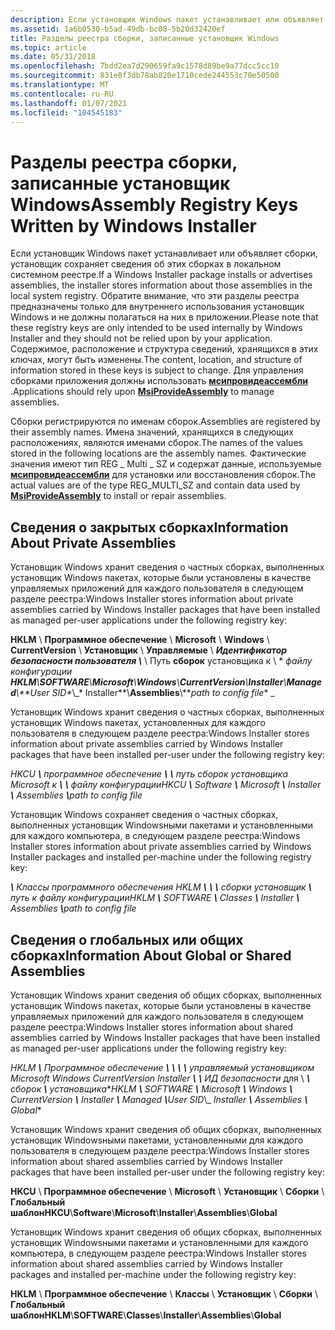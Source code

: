 ```yaml
---
description: Если установщик Windows пакет устанавливает или объявляет сборки, установщик сохраняет сведения об этих сборках в локальном системном реестре.
ms.assetid: 1a6b0530-b5ad-49db-bc08-5b20d32420ef
title: Разделы реестра сборки, записанные установщик Windows
ms.topic: article
ms.date: 05/31/2018
ms.openlocfilehash: 7bdd2ea7d290659fa9c1578d89be9a77dcc5cc10
ms.sourcegitcommit: 831e8f3db78ab820e1710cede244553c70e50500
ms.translationtype: MT
ms.contentlocale: ru-RU
ms.lasthandoff: 01/07/2021
ms.locfileid: "104545183"
---
```

# <a name="assembly-registry-keys-written-by-windows-installer"></a><span data-ttu-id="4bc42-103">Разделы реестра сборки, записанные установщик Windows</span><span class="sxs-lookup"><span data-stu-id="4bc42-103">Assembly Registry Keys Written by Windows Installer</span></span>

<span data-ttu-id="4bc42-104">Если установщик Windows пакет устанавливает или объявляет сборки, установщик сохраняет сведения об этих сборках в локальном системном реестре.</span><span class="sxs-lookup"><span data-stu-id="4bc42-104">If a Windows Installer package installs or advertises assemblies, the installer stores information about those assemblies in the local system registry.</span></span> <span data-ttu-id="4bc42-105">Обратите внимание, что эти разделы реестра предназначены только для внутреннего использования установщик Windows и не должны полагаться на них в приложении.</span><span class="sxs-lookup"><span data-stu-id="4bc42-105">Please note that these registry keys are only intended to be used internally by Windows Installer and they should not be relied upon by your application.</span></span> <span data-ttu-id="4bc42-106">Содержимое, расположение и структура сведений, хранящихся в этих ключах, могут быть изменены.</span><span class="sxs-lookup"><span data-stu-id="4bc42-106">The content, location, and structure of information stored in these keys is subject to change.</span></span> <span data-ttu-id="4bc42-107">Для управления сборками приложения должны использовать [**мсипровидеассембли**](/windows/desktop/api/Msi/nf-msi-msiprovideassemblya) .</span><span class="sxs-lookup"><span data-stu-id="4bc42-107">Applications should rely upon [**MsiProvideAssembly**](/windows/desktop/api/Msi/nf-msi-msiprovideassemblya) to manage assemblies.</span></span>

<span data-ttu-id="4bc42-108">Сборки регистрируются по именам сборок.</span><span class="sxs-lookup"><span data-stu-id="4bc42-108">Assemblies are registered by their assembly names.</span></span> <span data-ttu-id="4bc42-109">Имена значений, хранящихся в следующих расположениях, являются именами сборок.</span><span class="sxs-lookup"><span data-stu-id="4bc42-109">The names of the values stored in the following locations are the assembly names.</span></span> <span data-ttu-id="4bc42-110">Фактические значения имеют тип REG \_ Multi \_ SZ и содержат данные, используемые [**мсипровидеассембли**](/windows/desktop/api/Msi/nf-msi-msiprovideassemblya) для установки или восстановления сборок.</span><span class="sxs-lookup"><span data-stu-id="4bc42-110">The actual values are of the type REG\_MULTI\_SZ and contain data used by [**MsiProvideAssembly**](/windows/desktop/api/Msi/nf-msi-msiprovideassemblya) to install or repair assemblies.</span></span>

## <a name="information-about-private-assemblies"></a><span data-ttu-id="4bc42-111">Сведения о закрытых сборках</span><span class="sxs-lookup"><span data-stu-id="4bc42-111">Information About Private Assemblies</span></span>

<span data-ttu-id="4bc42-112">Установщик Windows хранит сведения о частных сборках, выполненных установщик Windows пакетах, которые были установлены в качестве управляемых приложений для каждого пользователя в следующем разделе реестра:</span><span class="sxs-lookup"><span data-stu-id="4bc42-112">Windows Installer stores information about private assemblies carried by Windows Installer packages that have been installed as managed per-user applications under the following registry key:</span></span>

<span data-ttu-id="4bc42-113">**HKLM** \\ **Программное обеспечение** \\ **Microsoft** \\ **Windows** \\ **CurrentVersion** \\ **Установщик** \\ **Управляемые** \\ **_Идентификатор безопасности пользователя_ *_\\_*** \\ Путь **сборок** установщика к \\ \* *_файлу конфигурации_* _</span><span class="sxs-lookup"><span data-stu-id="4bc42-113">**HKLM**\\**SOFTWARE**\\**Microsoft**\\**Windows**\\**CurrentVersion**\\**Installer**\\**Managed**\\**_User SID_*_\\_\* Installer**\\**Assemblies**\\**_path to config file_* _</span></span>

<span data-ttu-id="4bc42-114">Установщик Windows хранит сведения о частных сборках, выполненных установщик Windows пакетах, установленных для каждого пользователя в следующем разделе реестра:</span><span class="sxs-lookup"><span data-stu-id="4bc42-114">Windows Installer stores information about private assemblies carried by Windows Installer packages that have been installed per-user under the following registry key:</span></span>

<span data-ttu-id="4bc42-115">_*HKCU **\\** программное обеспечение **\\** **\\** путь сборок установщика Microsoft к **\\** **\\** _файлу конфигурации_*_</span><span class="sxs-lookup"><span data-stu-id="4bc42-115">_*HKCU **\\** Software **\\** Microsoft **\\** Installer **\\** Assemblies **\\**_path to config file_*_</span></span>

<span data-ttu-id="4bc42-116">Установщик Windows сохраняет сведения о частных сборках, выполненных установщик Windowsными пакетами и установленными для каждого компьютера, в следующем разделе реестра:</span><span class="sxs-lookup"><span data-stu-id="4bc42-116">Windows Installer stores information about private assemblies carried by Windows Installer packages and installed per-machine under the following registry key:</span></span>

<span data-ttu-id="4bc42-117">_***\\** Классы программного обеспечения HKLM **\\** **\\** **\\** сборки установщик **\\** _путь к файлу конфигурации_*_</span><span class="sxs-lookup"><span data-stu-id="4bc42-117">_*HKLM **\\** SOFTWARE **\\** Classes **\\** Installer **\\** Assemblies **\\**_path to config file_*_</span></span>

## <a name="information-about-global-or-shared-assemblies"></a><span data-ttu-id="4bc42-118">Сведения о глобальных или общих сборках</span><span class="sxs-lookup"><span data-stu-id="4bc42-118">Information About Global or Shared Assemblies</span></span>

<span data-ttu-id="4bc42-119">Установщик Windows хранит сведения об общих сборках, выполненных установщик Windows пакетах, которые были установлены в качестве управляемых приложений для каждого пользователя в следующем разделе реестра:</span><span class="sxs-lookup"><span data-stu-id="4bc42-119">Windows Installer stores information about shared assemblies carried by Windows Installer packages that have been installed as managed per-user applications under the following registry key:</span></span>

<span data-ttu-id="4bc42-120">_*HKLM **\\** Программное обеспечение **\\** **\\** **\\** **\\** управляемый установщиком Microsoft Windows CurrentVersion Installer **\\** **\\** _ИД безопасности_*_ для \\ ***\\** сборок **\\** установщика*\*</span><span class="sxs-lookup"><span data-stu-id="4bc42-120">_*HKLM **\\** SOFTWARE **\\** Microsoft **\\** Windows **\\** CurrentVersion **\\** Installer **\\** Managed **\\**_User SID_*_\\_ *Installer **\\** Assemblies **\\** Global*\*</span></span>

<span data-ttu-id="4bc42-121">Установщик Windows хранит сведения об общих сборках, выполненных установщик Windowsными пакетами, установленными для каждого пользователя в следующем разделе реестра:</span><span class="sxs-lookup"><span data-stu-id="4bc42-121">Windows Installer stores information about shared assemblies carried by Windows Installer packages that have been installed per-user under the following registry key:</span></span>

<span data-ttu-id="4bc42-122">**HKCU** \\ **Программное обеспечение** \\ **Microsoft** \\ **Установщик** \\ **Сборки** \\ **Глобальный шаблон**</span><span class="sxs-lookup"><span data-stu-id="4bc42-122">**HKCU**\\**Software**\\**Microsoft**\\**Installer**\\**Assemblies**\\**Global**</span></span>

<span data-ttu-id="4bc42-123">Установщик Windows хранит сведения об общих сборках, выполненных установщик Windowsными пакетами и установленными для каждого компьютера, в следующем разделе реестра:</span><span class="sxs-lookup"><span data-stu-id="4bc42-123">Windows Installer stores information about shared assemblies carried by Windows Installer packages and installed per-machine under the following registry key:</span></span>

<span data-ttu-id="4bc42-124">**HKLM** \\ **Программное обеспечение** \\ **Классы** \\ **Установщик** \\ **Сборки** \\ **Глобальный шаблон**</span><span class="sxs-lookup"><span data-stu-id="4bc42-124">**HKLM**\\**SOFTWARE**\\**Classes**\\**Installer**\\**Assemblies**\\**Global**</span></span>

 

 



